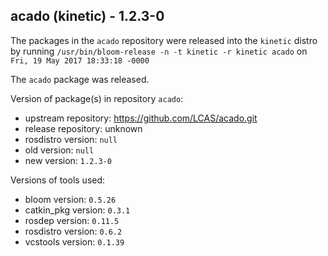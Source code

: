 ## acado (kinetic) - 1.2.3-0

The packages in the `acado` repository were released into the `kinetic` distro by running `/usr/bin/bloom-release -n -t kinetic -r kinetic acado` on `Fri, 19 May 2017 18:33:18 -0000`

The `acado` package was released.

Version of package(s) in repository `acado`:

- upstream repository: https://github.com/LCAS/acado.git
- release repository: unknown
- rosdistro version: `null`
- old version: `null`
- new version: `1.2.3-0`

Versions of tools used:

- bloom version: `0.5.26`
- catkin_pkg version: `0.3.1`
- rosdep version: `0.11.5`
- rosdistro version: `0.6.2`
- vcstools version: `0.1.39`


